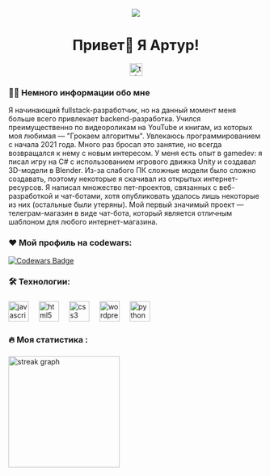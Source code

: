 <br clear="both">

<div align="center">
  <img src="https://user-images.githubusercontent.com/74038190/212750147-854a394f-fee9-4080-9770-78a4b7ece53f.gif"/>
</div>

<h1 align="center">Привет👋 Я Артур!</h1>



<div align="center">
  <a href="https://t.me/Cheebupelka" target="_blank">
    <img src="https://img.shields.io/static/v1?message=Telegram&logo=telegram&label=&color=2CA5E0&logoColor=white&labelColor=&style=for-the-badge" height="25" alt="telegram logo"  />
  </a>
</div>



<h3 align="left">👩‍💻 Немного информации обо мне</h3>
<p>Я начинающий fullstack-разработчик, но на данный момент меня больше всего привлекает backend-разработка. Учился преимущественно по видеороликам на YouTube и книгам, из которых моя любимая — "Грокаем алгоритмы". Увлекаюсь программированием с начала 2021 года. Много раз бросал это занятие, но всегда возвращался к нему с новым интересом. У меня есть опыт в gamedev: я писал игру на C# с использованием игрового движка Unity и создавал 3D-модели в Blender. Из-за слабого ПК сложные модели было сложно создавать, поэтому некоторые я скачивал из открытых интернет-ресурсов. Я написал множество пет-проектов, связанных с веб-разработкой и чат-ботами, хотя опубликовать удалось лишь некоторые из них (остальные были утеряны). Мой первый значимый проект — телеграм-магазин в виде чат-бота, который является отличным шаблоном для любого интернет-магазина.
</p>
<p align="center">
</p>

###

<h3 align="left">❤  Мой профиль на codewars:</h3>
<p align="left">
  <a href="https://www.codewars.com/users/Programine">
    <img src="https://www.codewars.com/users/Programine/badges/large" alt="Codewars Badge">
  </a>
</p>

<h3 align="left">🛠 Технологии:</h3>

###

<div align="left">
  <img src="https://cdn.jsdelivr.net/gh/devicons/devicon/icons/javascript/javascript-original.svg" height="40" alt="javascript logo"  />
  <img width="12" />
  <img src="https://cdn.jsdelivr.net/gh/devicons/devicon/icons/html5/html5-original.svg" height="40" alt="html5 logo"  />
  <img width="12" />
  <img src="https://cdn.jsdelivr.net/gh/devicons/devicon/icons/css3/css3-original.svg" height="40" alt="css3 logo"  />
  <img width="12" />
  <img src="https://skillicons.dev/icons?i=wordpress" height="40" alt="wordpress logo"  />
  <img width="12" />
  <img src="https://skillicons.dev/icons?i=py" height="40" alt="python logo"  />
</div>

###

<h3 align="left">🔥   Моя статистика :</h3>

###

<div align="left">
  <img src="https://streak-stats.demolab.com?user=shampoony&locale=en&mode=daily&theme=dark&hide_border=false&border_radius=5&order=3" height="220" alt="streak graph"  />
</div>

###

